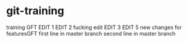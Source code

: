 # git-training
training GFT
EDIT 1
EDIT 2
fucking edit
EDIT 3
EDIT 5
new changes for featuresGFT
first line in master branch
second line in master branch